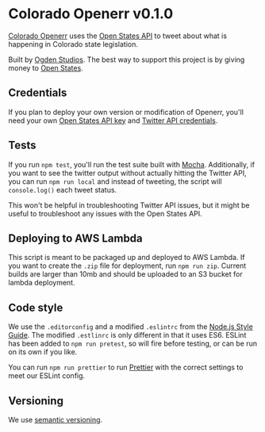 # Colorado Openerr v0.1.0

[Colorado Openerr](https://twitter.com/openerr_co) uses the [Open States API](https://openstates.org/) to tweet about what is happening in Colorado state legislation.

Built by [Ogden Studios](https://ogdenstudios.xyz). The best way to support this project is by giving money to [Open States](https://openstates.org/).

## Credentials

If you plan to deploy your own version or modification of Openerr, you'll need your own [Open States API key](https://openstates.org/api/register/) and [Twitter API credentials](https://developer.twitter.com/en/docs/basics/getting-started).

## Tests

If you run `npm test`, you'll run the test suite built with [Mocha](https://mochajs.org/). Additionally, if you want to see the twitter output without actually hitting the Twitter API, you can run `npm run local` and instead of tweeting, the script will `console.log()` each tweet status.

This won't be helpful in troubleshooting Twitter API issues, but it might be useful to troubleshoot any issues with the Open States API.

## Deploying to AWS Lambda

This script is meant to be packaged up and deployed to AWS Lambda. If you want to create the `.zip` file for deployment, run `npm run zip`. Current builds are larger than 10mb and should be uploaded to an S3 bucket for lambda deployment.

## Code style

We use the `.editorconfig` and a modified `.eslintrc` from the [Node.js Style Guide](https://github.com/felixge/node-style-guide). The modified `.estlinrc` is only different in that it uses ES6. ESLint has been added to `npm run pretest`, so will fire before testing, or can be run on its own if you like.

You can run `npm run prettier` to run [Prettier](https://prettier.io/) with the correct settings to meet our ESLint config.

## Versioning

We use [semantic versioning](https://semver.org/).
